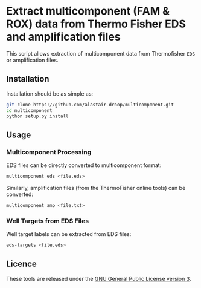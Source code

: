 # Extract multicomponent (FAM & ROX) data from Thermo Fisher EDS and amplification files

This script allows extraction of multicomponent data from Thermofisher `EDS` or amplification files.

## Installation

Installation should be as simple as:

~~~bash
git clone https://github.com/alastair-droop/multicomponent.git
cd multicomponent
python setup.py install
~~~

## Usage

### Multicomponent Processing

EDS files can be directly converted to multicomponent format:

~~~bash
multicomponent eds <file.eds>
~~~

Similarly, amplification files (from the ThermoFisher online tools) can be converted:

~~~bash
multicomponent amp <file.txt>
~~~

### Well Targets from EDS Files

Well target labels can be extracted from EDS files:

~~~bash
eds-targets <file.eds>
~~~

## Licence

These tools are released under the [GNU General Public License version 3](http://www.gnu.org/licenses/gpl.html).
